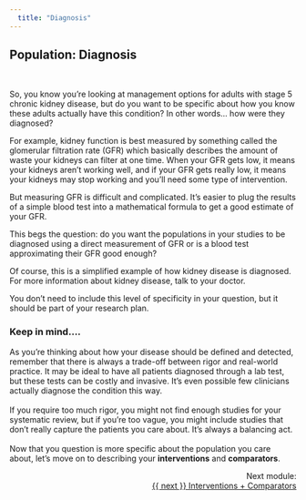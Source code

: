 ```yaml
---
  title: "Diagnosis"
---
```



## Population: Diagnosis

<br>

So, you know you’re looking at management options for adults with stage 5 chronic kidney disease, but do you want to be specific about how you know these adults actually have this condition?  In other words… how were they diagnosed? 

For example, kidney function is best measured by something called the glomerular filtration rate (GFR) which basically describes the amount of waste your kidneys can filter at one time. When your GFR gets low, it means your kidneys aren’t working well, and if your GFR gets really low, it means your kidneys may stop working and you’ll need some type of intervention. 

But measuring GFR is difficult and complicated. It’s easier to plug the results of a simple blood test into a mathematical formula to get a good estimate of your GFR. 

This begs the question: do you want the populations in your studies to be diagnosed using a direct measurement of GFR or is a blood test approximating their GFR good enough?  

Of course, this is a simplified example of how kidney disease is diagnosed. For more information about kidney disease, talk to your doctor.

You don’t need to include this level of specificity in your question, but it should be part of your research plan. 

<div class="content-box-green">
<h3> Keep in mind…. </h3> 

As you’re thinking about how your disease should be defined and detected, remember that there is always a trade-off between rigor and real-world practice.  It may be ideal to have all patients diagnosed through a lab test, but these tests can be costly and invasive. It’s even possible few clinicians actually diagnose the condition this way. 
<br><br>
If you require too much rigor, you might not find enough studies for your systematic review, but if you’re too vague, you might include studies that don’t really capture the patients you care about. It’s always a balancing act.
<br><br>
Now that you question is more specific about the population you care about, let’s move on to describing your <b>interventions</b> and <b>comparators</b>.
</div>

<div class="pagination-section" style="text-align: right">
			<div class="title">
				Next module:
			</div>
			<a rel="next" class="next" href="{{ site.baseurl }}/modules/interventions%20&%20comparators/int-comp/"> {{ next }} Interventions + Comparators
			</a>
		</div>
